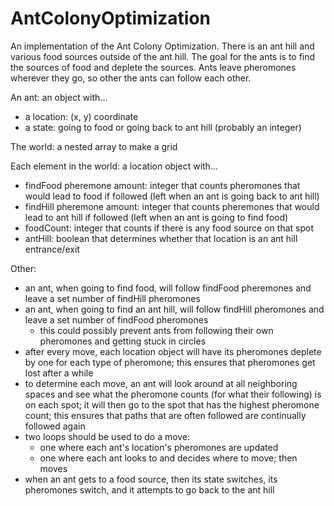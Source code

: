 # AntColonyOptimization

An implementation of the Ant Colony Optimization. There is an ant hill and various food sources outside of the ant hill. The goal for the ants is to find the sources of food and deplete the sources. Ants leave pheromones wherever they go, so other the ants can follow each other.

An ant: an object with...
* a location: (x, y) coordinate
* a state: going to food or going back to ant hill (probably an integer)

The world: a nested array to make a grid

Each element in the world: a location object with...
* findFood pheremone amount: integer that counts pheromones that would lead to food if followed (left when an ant is going back to ant hill)
* findHill pheremone amount: integer that counts pheremones that would lead to ant hill if followed (left when an ant is going to find food)
* foodCount: integer that counts if there is any food source on that spot
* antHill: boolean that determines whether that location is an ant hill entrance/exit

Other:
* an ant, when going to find food, will follow findFood pheremones and leave a set number of findHill pheromones
* an ant, when going to find an ant hill, will follow findHill pheromones and leave a set number of findFood pheromones
  * this could possibly prevent ants from following their own pheromones and getting stuck in circles
* after every move, each location object will have its pheromones deplete by one for each type of pheromone; this ensures that pheromones get lost after a while
* to determine each move, an ant will look around at all neighboring spaces and see what the pheromone counts (for what their following) is on each spot; it will then go to the spot that has the highest pheromone count; this ensures that paths that are often followed are continually followed again
* two loops should be used to do a move:
  * one where each ant's location's pheromones are updated
  * one where each ant looks to and decides where to move; then moves
* when an ant gets to a food source, then its state switches, its pheromones switch, and it attempts to go back to the ant hill
